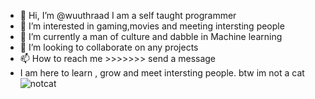 - 👋 Hi, I’m @wuuthraad I am a self taught programmer
- 👀 I’m interested in gaming,movies and meeting intersting people
- 🌱 I’m currently a man of culture and dabble in Machine learning
- 💞️ I’m looking to collaborate on any projects
- 📫 How to reach me >>>>>>> send a message
- I am here to learn , grow and meet intersting people. btw im not a cat![notcat](https://user-images.githubusercontent.com/96783599/178112107-634e8349-ae77-4da8-963a-7db9b3f7885d.jpg)

<!---
wuuthraad-x/wuuthraad-x is a ✨ special ✨ repository because its `README.md` (this file) appears on your GitHub profile.
You can click the Preview link to take a look at your changes.
--->
